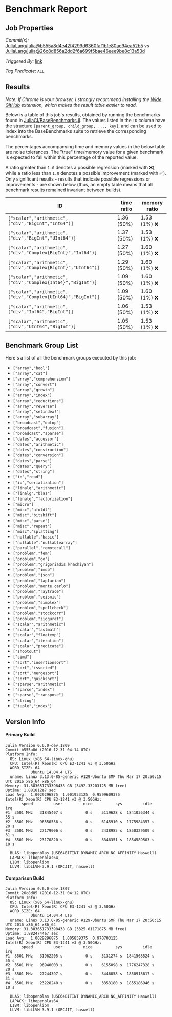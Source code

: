 # Benchmark Report

## Job Properties

*Commit(s):* [JuliaLang/julia@b555a8d4e42f4299d6360faf1bfe80ae94ca52b5](https://github.com/JuliaLang/julia/commit/b555a8d4e42f4299d6360faf1bfe80ae94ca52b5) vs [JuliaLang/julia@26c8d856a2dd2f6a699f5bae46eee9be8c13a53d](https://github.com/JuliaLang/julia/commit/26c8d856a2dd2f6a699f5bae46eee9be8c13a53d)

*Triggered By:* [link](https://github.com/JuliaLang/julia/pull/19779#issuecomment-269850975)

*Tag Predicate:* `ALL`

## Results

*Note: If Chrome is your browser, I strongly recommend installing the [Wide GitHub](https://chrome.google.com/webstore/detail/wide-github/kaalofacklcidaampbokdplbklpeldpj?hl=en)
extension, which makes the result table easier to read.*

Below is a table of this job's results, obtained by running the benchmarks found in
[JuliaCI/BaseBenchmarks.jl](https://github.com/JuliaCI/BaseBenchmarks.jl). The values
listed in the `ID` column have the structure `[parent_group, child_group, ..., key]`,
and can be used to index into the BaseBenchmarks suite to retrieve the corresponding
benchmarks.

The percentages accompanying time and memory values in the below table are noise tolerances. The "true"
time/memory value for a given benchmark is expected to fall within this percentage of the reported value.

A ratio greater than `1.0` denotes a possible regression (marked with :x:), while a ratio less
than `1.0` denotes a possible improvement (marked with :white_check_mark:). Only significant results - results
that indicate possible regressions or improvements - are shown below (thus, an empty table means that all
benchmark results remained invariant between builds).

| ID | time ratio | memory ratio |
|----|------------|--------------|
| `["scalar","arithmetic",("div","BigInt","Int64")]` | 1.36 (50%)  | 1.53 (1%) :x: |
| `["scalar","arithmetic",("div","BigInt","UInt64")]` | 1.37 (50%)  | 1.53 (1%) :x: |
| `["scalar","arithmetic",("div","Complex{BigInt}","Int64")]` | 1.27 (50%)  | 1.60 (1%) :x: |
| `["scalar","arithmetic",("div","Complex{BigInt}","UInt64")]` | 1.29 (50%)  | 1.60 (1%) :x: |
| `["scalar","arithmetic",("div","Complex{Int64}","BigInt")]` | 1.09 (50%)  | 1.60 (1%) :x: |
| `["scalar","arithmetic",("div","Complex{UInt64}","BigInt")]` | 1.09 (50%)  | 1.60 (1%) :x: |
| `["scalar","arithmetic",("div","Int64","BigInt")]` | 1.06 (50%)  | 1.53 (1%) :x: |
| `["scalar","arithmetic",("div","UInt64","BigInt")]` | 1.05 (50%)  | 1.53 (1%) :x: |

## Benchmark Group List

Here's a list of all the benchmark groups executed by this job:

- `["array","bool"]`
- `["array","cat"]`
- `["array","comprehension"]`
- `["array","convert"]`
- `["array","growth"]`
- `["array","index"]`
- `["array","reductions"]`
- `["array","reverse"]`
- `["array","setindex!"]`
- `["array","subarray"]`
- `["broadcast","dotop"]`
- `["broadcast","fusion"]`
- `["broadcast","sparse"]`
- `["dates","accessor"]`
- `["dates","arithmetic"]`
- `["dates","construction"]`
- `["dates","conversion"]`
- `["dates","parse"]`
- `["dates","query"]`
- `["dates","string"]`
- `["io","read"]`
- `["io","serialization"]`
- `["linalg","arithmetic"]`
- `["linalg","blas"]`
- `["linalg","factorization"]`
- `["micro"]`
- `["misc","afoldl"]`
- `["misc","bitshift"]`
- `["misc","parse"]`
- `["misc","repeat"]`
- `["misc","splatting"]`
- `["nullable","basic"]`
- `["nullable","nullablearray"]`
- `["parallel","remotecall"]`
- `["problem","fem"]`
- `["problem","go"]`
- `["problem","grigoriadis khachiyan"]`
- `["problem","imdb"]`
- `["problem","json"]`
- `["problem","laplacian"]`
- `["problem","monte carlo"]`
- `["problem","raytrace"]`
- `["problem","seismic"]`
- `["problem","simplex"]`
- `["problem","spellcheck"]`
- `["problem","stockcorr"]`
- `["problem","ziggurat"]`
- `["scalar","arithmetic"]`
- `["scalar","fastmath"]`
- `["scalar","floatexp"]`
- `["scalar","iteration"]`
- `["scalar","predicate"]`
- `["shootout"]`
- `["simd"]`
- `["sort","insertionsort"]`
- `["sort","issorted"]`
- `["sort","mergesort"]`
- `["sort","quicksort"]`
- `["sparse","arithmetic"]`
- `["sparse","index"]`
- `["sparse","transpose"]`
- `["string"]`
- `["tuple","index"]`

## Version Info

#### Primary Build

```
Julia Version 0.6.0-dev.1809
Commit b555a8d (2016-12-31 04:14 UTC)
Platform Info:
  OS: Linux (x86_64-linux-gnu)
  CPU: Intel(R) Xeon(R) CPU E3-1241 v3 @ 3.50GHz
  WORD_SIZE: 64
           Ubuntu 14.04.4 LTS
  uname: Linux 3.13.0-85-generic #129-Ubuntu SMP Thu Mar 17 20:50:15 UTC 2016 x86_64 x86_64
Memory: 31.383651733398438 GB (3492.33203125 MB free)
Uptime: 1.881812e7 sec
Load Avg:  1.0029296875  1.001953125  0.9599609375
Intel(R) Xeon(R) CPU E3-1241 v3 @ 3.50GHz: 
       speed         user         nice          sys         idle          irq
#1  3501 MHz   31845407 s          0 s    5119628 s  1841036344 s         55 s
#2  3501 MHz   96550536 s          0 s    6145910 s  1775984357 s         20 s
#3  3501 MHz   27179006 s          0 s    3438985 s  1850329509 s         31 s
#4  3501 MHz   23170820 s          0 s    3346351 s  1854589503 s         10 s

  BLAS: libopenblas (USE64BITINT DYNAMIC_ARCH NO_AFFINITY Haswell)
  LAPACK: libopenblas64_
  LIBM: libopenlibm
  LLVM: libLLVM-3.9.1 (ORCJIT, haswell)

```

#### Comparison Build

```
Julia Version 0.6.0-dev.1807
Commit 26c8d85 (2016-12-31 04:12 UTC)
Platform Info:
  OS: Linux (x86_64-linux-gnu)
  CPU: Intel(R) Xeon(R) CPU E3-1241 v3 @ 3.50GHz
  WORD_SIZE: 64
           Ubuntu 14.04.4 LTS
  uname: Linux 3.13.0-85-generic #129-Ubuntu SMP Thu Mar 17 20:50:15 UTC 2016 x86_64 x86_64
Memory: 31.383651733398438 GB (3325.01171875 MB free)
Uptime: 1.8824744e7 sec
Load Avg:  1.0029296875  1.005859375  0.970703125
Intel(R) Xeon(R) CPU E3-1241 v3 @ 3.50GHz: 
       speed         user         nice          sys         idle          irq
#1  3501 MHz   31962205 s          0 s    5131274 s  1841568524 s         55 s
#2  3501 MHz   96940003 s          0 s    6155098 s  1776247328 s         20 s
#3  3501 MHz   27244397 s          0 s    3446058 s  1850918617 s         31 s
#4  3501 MHz   23228240 s          0 s    3353180 s  1855186946 s         10 s

  BLAS: libopenblas (USE64BITINT DYNAMIC_ARCH NO_AFFINITY Haswell)
  LAPACK: libopenblas64_
  LIBM: libopenlibm
  LLVM: libLLVM-3.9.1 (ORCJIT, haswell)

```
